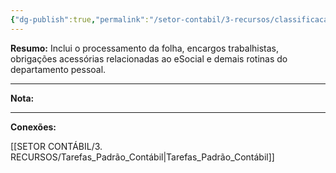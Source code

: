 ```yaml
---
{"dg-publish":true,"permalink":"/setor-contabil/3-recursos/classificacao-das-tarefas/folha-de-pagamento/","dgPassFrontmatter":true,"created":"2025-06-05T22:43:00.256-03:00","updated":"2025-06-05T22:51:17.832-03:00"}
---
```



**Resumo:** 
Inclui o processamento da folha, encargos trabalhistas, obrigações acessórias relacionadas ao eSocial e demais rotinas do departamento pessoal.

---

**Nota:**

---

**Conexões:**

[[SETOR CONTÁBIL/3. RECURSOS/Tarefas_Padrão_Contábil\|Tarefas_Padrão_Contábil]]


